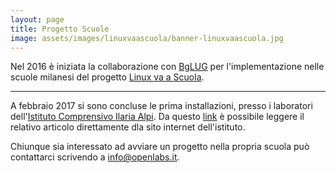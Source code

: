 ```yaml
---
layout: page
title: Progetto Scuole
image: assets/images/linuxvaascuola/banner-linuxvaascuola.jpg
---
```


Nel 2016 è iniziata la collaborazione con [BgLUG](https://bglug.it/) per l'implementazione nelle scuole milanesi del progetto [Linux va a Scuola](https://librescuola.org/).

<hr class="major" />

A febbraio 2017 si sono concluse le prima installazioni, presso  i laboratori dell'[Istituto Comprensivo Ilaria Alpi](http://www.icilariaalpi.gov.it/linux-va-a-scuola/). Da questo [link](http://www.icilariaalpi.gov.it/linux-va-a-scuola/) è possibile leggere il relativo articolo direttamente dla sito internet dell'istituto.

Chiunque sia interessato ad avviare un progetto nella propria scuola può contattarci scrivendo a [info@openlabs.it](mailto:info@openlabs.it).
